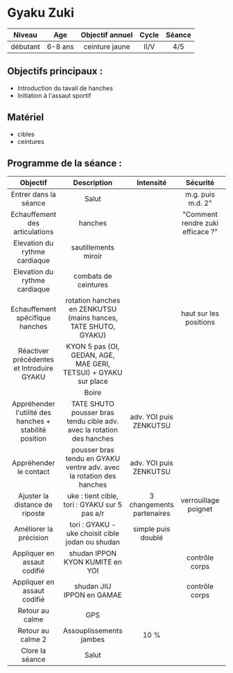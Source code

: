# Gyaku Zuki

|Niveau | Age | Objectif annuel | Cycle | Séance |
|:-:|:-:|:-:|:-:|:-:|
|débutant | 6-8 ans | ceinture jaune | II/V | 4/5 |

## Objectifs principaux :
- Introduction du tavail de hanches
- Initiation à l'assaut sportif

## Matériel
- cibles
- ceintures

## Programme de la séance :

| Objectif | Description | Intensité | Sécurité | Durée |
|:--------:|:-----------:|:---------:|:--------:|:-----:|
| Entrer dans la séance| Salut |  | m.g. puis m.d. 2"| 2' |
| Echauffement des articulations | hanches | | "Comment rendre zuki efficace ?"| 2' |
| Elevation du rythme cardiaque | sautillements miroir | | | 3' |
| Elevation du rythme cardiaque | combats de ceintures | | | 3' |
| Echauffement spécifique hanches | rotation hanches en ZENKUTSU (mains hances, TATE SHUTO, GYAKU) | | haut sur les positions | 5' |
| Réactiver précédentes et Introduire GYAKU | KYON 5 pas (OI, GEDAN, AGE, MAE GERI, TETSUI) + GYAKU sur place | | | 5' |
| | Boire | |
| Appréhender l'utilité des hanches + stabilité position | TATE SHUTO pousser bras tendu cible adv. avec la rotation des hanches | adv. YOI puis ZENKUTSU | | 6' |
| Appréhender le contact | pousser bras tendu en GYAKU ventre adv. avec la rotation des hanches | adv. YOI puis ZENKUTSU | | 6' |
| Ajuster la distance de riposte | uke : tient cible, tori : GYAKU sur 5 pas a/r | 3 changements partenaires | verrouillage poignet | 3' |
| Améliorer la précision | tori : GYAKU - uke choisit cible jodan ou shudan | simple puis doublé | | 4' |
| Appliquer en assaut codifié | shudan IPPON KYON KUMITE en YOI | | contrôle corps| 5' | 
| Appliquer en assaut codifié | shudan JIU IPPON en GAMAE |  | contrôle corps| 3' | 
| Retour au calme | GPS | | | 3' |
| Retour au calme 2 | Assouplissements jambes | 10 % | | 3' |
| Clore la séance | Salut | | | 2' |